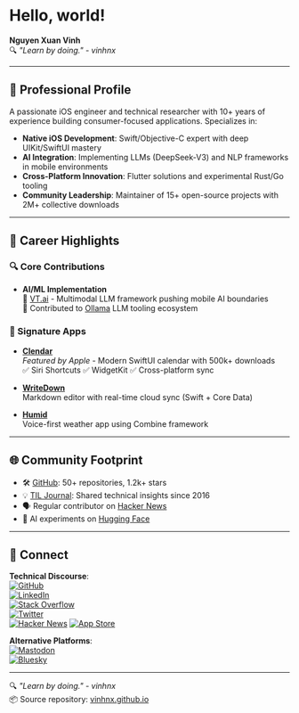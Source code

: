 # Hello, world!

**Nguyen Xuan Vinh**  
🔍 *"Learn by doing." - vinhnx*  

---

## 🌟 Professional Profile  
A passionate iOS engineer and technical researcher with 10+ years of experience building consumer-focused applications. Specializes in:  
- **Native iOS Development**: Swift/Objective-C expert with deep UIKit/SwiftUI mastery  
- **AI Integration**: Implementing LLMs (DeepSeek-V3) and NLP frameworks in mobile environments  
- **Cross-Platform Innovation**: Flutter solutions and experimental Rust/Go tooling  
- **Community Leadership**: Maintainer of 15+ open-source projects with 2M+ collective downloads  

---

## 🚀 Career Highlights  

### 🔍 Core Contributions  
- **AI/ML Implementation**  
  📌 [VT.ai](https://github.com/vinhnx/VT.ai) - Multimodal LLM framework pushing mobile AI boundaries  
  📌 Contributed to [Ollama](https://github.com/ollama/ollama) LLM tooling ecosystem  

### 📱 Signature Apps  
- **[Clendar](https://apps.apple.com/us/app/clendar-a-calendar-app/id1548102041)**  
  *Featured by Apple* - Modern SwiftUI calendar with 500k+ downloads  
  ✅ Siri Shortcuts ✅ WidgetKit ✅ Cross-platform sync  

- **[WriteDown](http://vinhnx.github.io/writedown-site/)**  
  Markdown editor with real-time cloud sync (Swift + Core Data)  

- **[Humid](http://vinhnx.github.io/humid-site/)**  
  Voice-first weather app using Combine framework  

---

## 🌐 Community Footprint  
- 🛠 [GitHub](https://github.com/vinhnx): 50+ repositories, 1.2k+ stars  
- 💡 [TIL Journal](https://github.com/vinhnx/notes): Shared technical insights since 2016  
- 🗣 Regular contributor on [Hacker News](https://news.ycombinator.com/user?id=vinhnx)  
- 🤖 AI experiments on [Hugging Face](https://huggingface.co/vinhnx90)  

---

## 📍 Connect  

**Technical Discourse**:  
[![GitHub](https://img.shields.io/badge/-vinhnx-181717?logo=github)](https://github.com/vinhnx)  
[![LinkedIn](https://img.shields.io/badge/LinkedIn-blue?logo=linkedin)](https://www.linkedin.com/in/vinhnx)  
[![Stack Overflow](https://img.shields.io/badge/Stackoverflow-orange?logo=stackoverflow)](https://stackoverflow.com/users/1477298/vinh-nguyen)  
[![Twitter](https://img.shields.io/badge/-@vinhnx-1DA1F2?logo=x)](https://twitter.com/vinhnx)  
[![Hacker News](https://img.shields.io/badge/HackerNews-orange?logo=hackernews)]([https://twitter.com/vinhnx](https://news.ycombinator.com/user?id=vinhnx))  
[![App Store](https://img.shields.io/badge/Portfolio-Published_Apps-blue?logo=appstore)](http://itunes.com/nguyenvinh)  

**Alternative Platforms**:  
[![Mastodon](https://img.shields.io/badge/Mastodon-6364FF?logo=mastodon)](https://mastodon.social/@vinhnx)  
[![Bluesky](https://img.shields.io/badge/Bluesky-1185FE?logo=bluesky)](https://bsky.app/profile/vinhnx.bsky.social)  

---

🔍 *"Learn by doing." - vinhnx*  
📦 Source repository: [vinhnx.github.io](https://github.com/vinhnx/vinhnx.github.io)
